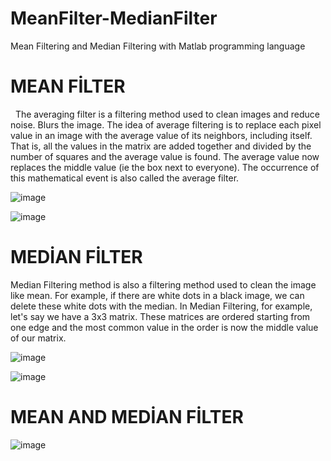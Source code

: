 # MeanFilter-MedianFilter
Mean Filtering and Median Filtering with Matlab programming language

# MEAN FİLTER

  The averaging filter is a filtering method used to clean images and reduce noise. Blurs the image.
The idea of average filtering is to replace each pixel value in an image with the average value of its neighbors, including itself. That is, all the values in the matrix are added together and divided by the number of squares and the average value is found. The average value now replaces the middle value (ie the box next to everyone). The occurrence of this mathematical event is also called the average filter.

![image](https://user-images.githubusercontent.com/74067343/201121571-50d25c73-5a8e-46c3-bc54-a242893c11dd.png)

![image](https://user-images.githubusercontent.com/74067343/201121666-36975502-0c8e-423e-9cc2-5c69ac2a1ead.png)


# MEDİAN FİLTER

  Median Filtering method is also a filtering method used to clean the image like mean. For example, if there are white dots in a black image, we can delete these white dots with the median.
In Median Filtering, for example, let's say we have a 3x3 matrix. These matrices are ordered starting from one edge and the most common value in the order is now the middle value of our matrix.

![image](https://user-images.githubusercontent.com/74067343/201121709-0ba0bb35-da76-42b4-aa91-dfad22409b8e.png)

![image](https://user-images.githubusercontent.com/74067343/201121743-5744a28b-bb21-4569-a372-af01d2b38e8a.png)



# MEAN AND MEDİAN FİLTER

![image](https://user-images.githubusercontent.com/74067343/201121870-0deb7e5f-8730-428a-accc-f9af793c5207.png)
